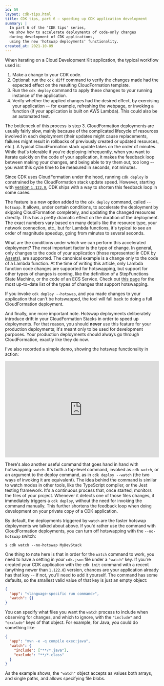 ```yaml
---
id: 59
layout: cdk-tips.html
title: CDK tips, part 6 – speeding up CDK application development
summary: |
  In part 6 of the 'CDK tips' series,
  we show how to accelerate deployments of code-only changes
  during development of CDK applications,
  using the new 'hotswap deployments' functionality.
created_at: 2021-10-09
---
```


When iterating on a Cloud Development Kit application,
the typical workflow used is:

1. Make a change to your CDK code.
2. Optional: run the `cdk diff` command to verify the changes made had the expected effect on the resulting CloudFormation template.
3. Run the `cdk deploy` command to apply these changes to your running instance of the application.
4. Verify whether the applied changes had the desired effect,
  by exercising your application -- for example,
  refreshing the webpage, or invoking a function
  (if your application is built on AWS Lambda).
  This could also be an automated test.

The bottleneck of this process is step 3.
CloudFormation deployments are usually fairly slow,
mainly because of the complicated lifecycle of resources involved in each deployment
(their updates might cause replacements,
failures might result in rollbacks of previously created or updated resources,
etc.).
A typical CloudFormation stack update takes on the order of minutes.
While that's tolerable if you're deploying infrequently,
when you want to iterate quickly on the code of your application,
it makes the feedback loop between making your changes,
and being able to try them out,
too long --
you want this cycle time to be measured in seconds,
not minutes.

Since CDK uses CloudFormation under the hood,
running `cdk deploy` is constrained by the CloudFormation stack update speed.
However, starting with
[version `1.122.0`](https://github.com/aws/aws-cdk/releases/tag/v1.122.0),
CDK ships with a way to shorten this feedback loop in some cases.

The feature is a new option added to the `cdk deploy` command,
called `--hotswap`.
It allows, under certain conditions,
to accelerate the deployment by skipping CloudFormation completely,
and updating the changed resources directly.
This has a pretty dramatic effect on the duration of the deployment.
The exact numbers vary based on many details like the resource type,
your network connection, etc.,
but for Lambda functions,
it's typical to see an order of magnitude speedup,
going from minutes to several seconds.

What are the conditions under which we can perform this accelerated deployment?
The most important factor is the type of change.
In general, only changes to the code of your application
(those represented in CDK by [Assets](https://docs.aws.amazon.com/cdk/latest/guide/assets.html)),
are supported.
The canonical example is a change only to the code of a Lambda function.
At the time of writing this article,
only Lambda function code changes are supported for hotswapping,
but support for other types of changes is coming,
like the definition of a StepFunctions State Machine,
or the code of an ECS Service.
Check out
[this page](https://github.com/aws/aws-cdk/blob/master/packages/aws-cdk/README.md#hotswap-deployments-for-faster-development)
for the most up-to-date list of the types of changes that support hotswapping.

If you invoke `cdk deploy --hotswap`,
and you made changes to your application that can't be hotswapped,
the tool will fall back to doing a full CloudFormation deployment.

And finally, one more important note.
Hotswap deployments deliberately introduce drift in your CloudFormation Stacks in order to speed up deployments.
For that reason, you should **never** use this feature for your production deployments;
it's meant only to be used for development purposes.
Your production deployments should always go through CloudFormation,
exactly like they do now.

I've also recorded a simple demo, showing the hotswap functionality in action:

<iframe width="560" height="315" frameborder="0"
  src="https://www.youtube.com/embed/XBfgvXEaUz0"
  allow="accelerometer; autoplay; clipboard-write; encrypted-media; gyroscope; picture-in-picture"
  style="margin: auto; display: block; max-width: 100%;" allowfullscreen></iframe>

There's also another useful command that goes hand in hand with hotswapping: `watch`.
It's both a top-level command, invoked as `cdk watch`,
or an argument to the deploy command, as in `cdk deploy --watch`
(the two ways of invoking it are equivalent).
The idea behind the command is similar to watch modes in other tools,
like the TypeScript compiler, or the Jest testing framework.
It's a continuous process that, once started,
monitors the files of your project.
Whenever it detects one of those files changes,
it immediately triggers a `cdk deploy`,
without the need for invoking the command manually.
This further shortens the feedback loop when doing development on your private copy of a CDK application.

By default, the deployments triggered by `watch` are the faster hotswap deployments we talked about above.
If you'd rather use the command with CloudFormation deployments,
you can turn off hotswapping with the `--no-hotswap` switch:

```shell
$ cdk watch --no-hotswap MyDevStack
```

One thing to note here is that in order for the `watch` command to work,
you need to have a setting in your `cdk.json` file under a `"watch"` key.
If you're created your CDK application with the `cdk init` command with a recent
(anything newer than `1.122.0`)
version, chances are your application already has that key --
if not, you'll need to add it yourself.
The command has some defaults,
so the smallest valid value of that key is just an empty object:

```json
{
  "app": "<language-specific run command>",
  "watch": {}
}
```
You can specify what files you want the `watch` process to include when observing for changes,
and which to ignore, with the `"include"` and `"exclude"` keys of that object.
For example, for Java, you could do something like:

```json
{
  "app": "mvn -e -q compile exec:java",
  "watch": {
    "include": ["**/*.java"],
    "exclude": "**/*.class"
  }
}
```

As the example shows,
the `"watch"` object accepts as values both arrays, and single paths,
and allows specifying file blobs.
